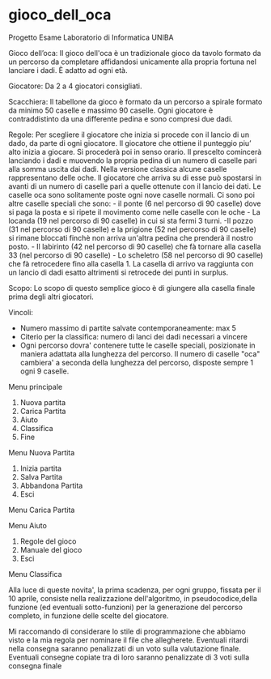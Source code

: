 # gioco_dell_oca
Progetto Esame Laboratorio di Informatica UNIBA

Gioco dell’oca:
Il gioco dell'oca è un tradizionale gioco da tavolo formato da un
percorso da completare affidandosi unicamente alla propria fortuna
nel lanciare i dadi. È adatto ad ogni età.

Giocatore:
Da 2 a 4 giocatori consigliati.

Scacchiera:
Il tabellone da gioco è formato da un percorso a spirale formato da
minimo 50 caselle e massimo 90 caselle. Ogni giocatore è
contraddistinto da una differente pedina e sono compresi due dadi.

Regole:
Per scegliere il giocatore che inizia si procede con il lancio di un
dado, da parte di ogni giocatore. Il giocatore che ottiene il punteggio
piu’ alto inizia a giocare. Si procederà poi in senso orario. Il prescelto
comincerà lanciando i dadi e muovendo la propria pedina di un
numero di caselle pari alla somma uscita dai dadi.
Nella versione classica alcune caselle rappresentano delle oche. Il
giocatore che arriva su di esse può spostarsi in avanti di un numero
di caselle pari a quelle ottenute con il lancio dei dati. Le caselle oca
sono solitamente poste ogni nove caselle normali.
Ci sono poi altre caselle speciali che sono: - il ponte (6 nel percorso
di 90 caselle) dove si paga la posta e si ripete il movimento come
nelle caselle con le oche - La locanda (19 nel percorso di 90 caselle)
in cui si sta fermi 3 turni. -Il pozzo (31 nel percorso di 90 caselle) e
la prigione (52 nel percorso di 90 caselle) si rimane bloccati finchè
non arriva un'altra pedina che prenderà il nostro posto. -
Il labirinto (42 nel percorso di 90 caselle) che fà tornare alla casella
33 (nel percorso di 90 caselle) - Lo scheletro (58 nel percorso di 90
caselle) che fà retrocedere fino alla casella 1. La casella di arrivo va
raggiunta con un lancio di dadi esatto altrimenti si retrocede dei
punti in surplus.

Scopo:
Lo scopo di questo semplice gioco è di giungere alla casella finale
prima degli altri giocatori.

Vincoli:
- Numero massimo di partite salvate contemporaneamente: max 5
- Citerio per la classifica: numero di lanci dei dadi necessari a vincere
- Ogni percorso dovra' contenere tutte le caselle speciali, posizionate in maniera adattata alla lunghezza del percorso. Il numero di caselle "oca" cambiera' a seconda della lunghezza del percorso, disposte sempre 1 ogni 9 caselle.

Menu principale
1. Nuova partita
2. Carica Partita
3. Aiuto
4. Classifica
0. Fine


Menu Nuova Partita
1. Inizia partita
2. Salva Partita
3. Abbandona Partita
0. Esci


Menu Carica Partita


Menu Aiuto
1. Regole del gioco
2. Manuale del gioco
0. Esci


Menu Classifica



Alla luce di queste novita', la prima scadenza, per ogni gruppo, fissata per il 10 aprile, consiste nella realizzazione dell'algoritmo, in pseudocodice,della funzione (ed eventuali sotto-funzioni) per la generazione del percorso completo, in funzione delle scelte del giocatore.

Mi raccomando di considerare lo stile di programmazione che abbiamo visto e la mia regola per nominare il file che allegherete.
Eventuali ritardi nella consegna saranno penalizzati di un voto sulla valutazione finale.
Eventuali consegne copiate tra di loro saranno penalizzate di 3 voti sulla consegna finale
